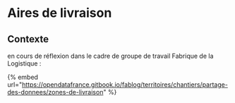 # Aires de livraison

## Contexte

en cours de réflexion dans le cadre de groupe de travail Fabrique de la Logistique :

{% embed url="https://opendatafrance.gitbook.io/fablog/territoires/chantiers/partage-des-donnees/zones-de-livraison" %}



